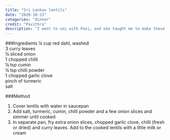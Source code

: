 ```yaml
---
title: "Sri Lankan lentils"
date: "2020-10-23"
categories: "dinner"
credit: "Pavithra"
description: "I went to uni with Pavi, and she taught me to make these lentils to go with the curry.  Also so delicious, quick and easy"
---
```


###Ingredients
¼ cup red dahl, washed  
3 curry leaves  
¼ sliced onion  
1 chopped chilli  
¼ tsp cumin  
¼ tsp chilli powder  
1 chopped garlic clove  
pinch of turmeric  
salt  

###Method

1. Cover lentils with water in saucepan
2. Add salt, turmeric, cumin, chilli powder and a few onion slices and simmer until cooked
3. In separate pan, fry extra onion slices, chopped garlic clove, chilli (fresh or dried) and curry leaves.  Add to the cooked lentils with a little milk or cream